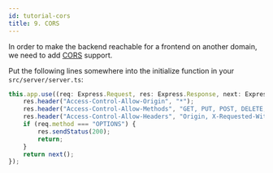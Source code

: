 ```yaml
---
id: tutorial-cors
title: 9. CORS
---
```


In order to make the backend reachable for a frontend on another domain, we need to add [CORS](https://developer.mozilla.org/en-US/docs/Web/HTTP/CORS) support.

Put the following lines somewhere into the initialize function in your `src/server/server.ts`:

```typescript
this.app.use((req: Express.Request, res: Express.Response, next: Express.NextFunction) => {
    res.header("Access-Control-Allow-Origin", "*");
    res.header("Access-Control-Allow-Methods", "GET, PUT, POST, DELETE, OPTIONS");
    res.header("Access-Control-Allow-Headers", "Origin, X-Requested-With, Content-Type, Accept, Authorization");
    if (req.method === "OPTIONS") {
        res.sendStatus(200);
        return;
    }
    return next();
});
```
